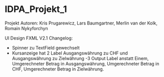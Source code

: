 # IDPA_Projekt_1
Projekt Autoren: Kris Prugarewicz, Lars Baumgartner, Merlin van der Kolk, Romain Nykyforchyn

UI Design FXML V2.1
Changelog:
- Spinner zu TextField gewechselt
- Kursanzeige hat 2 Label Ausgangswährung zu CHF und Ausgangswährung zu Zielwährung
-3 Output Label anstatt Einem, Umgerechneter Betrag in Ausgangswährung, Umgerechneter Betrag in CHF, Umgerechneter Betrag in Zielwährung.
